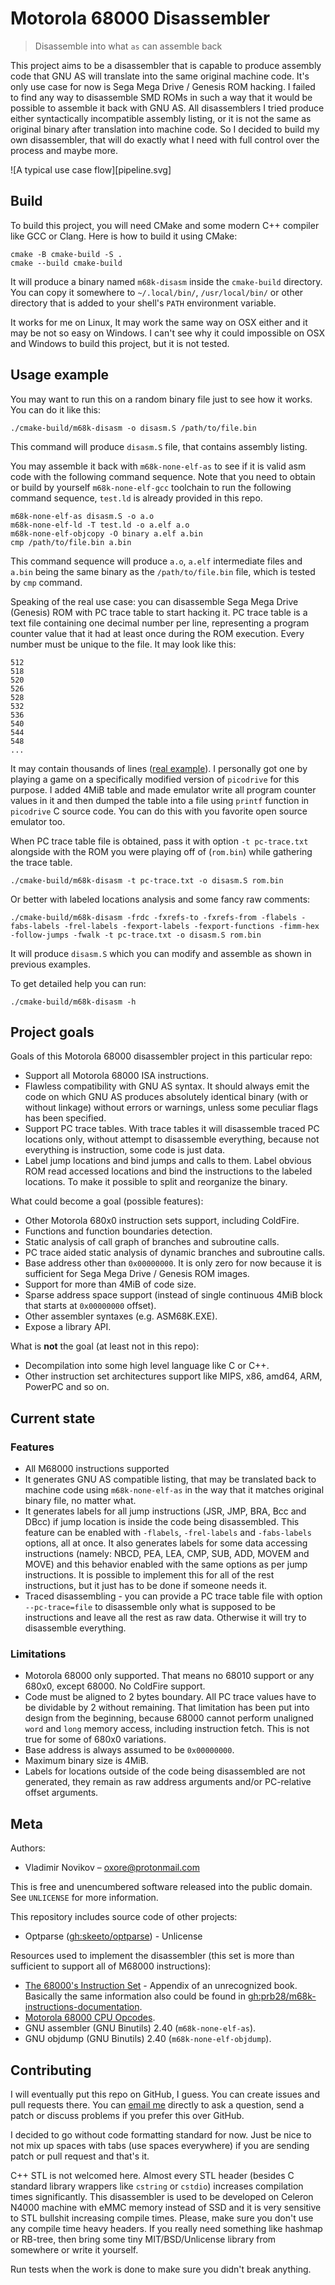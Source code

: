 # Motorola 68000 Disassembler

> Disassemble into what `as` can assemble back

This project aims to be a disassembler that is capable to produce assembly code
that GNU AS will translate into the same original machine code. It's only use
case for now is Sega Mega Drive / Genesis ROM hacking. I failed to find any way
to disassemble SMD ROMs in such a way that it would be possible to assemble it
back with GNU AS. All disassemblers I tried produce either syntactically
incompatible assembly listing, or it is not the same as original binary after
translation into machine code. So I decided to build my own disassembler, that
will do exactly what I need with full control over the process and maybe more.

![A typical use case flow][pipeline.svg]

## Build

To build this project, you will need CMake and some modern C++ compiler like GCC
or Clang. Here is how to build it using CMake:

```
cmake -B cmake-build -S .
cmake --build cmake-build
```

It will produce a binary named `m68k-disasm` inside the `cmake-build` directory.
You can copy it somewhere to `~/.local/bin/`, `/usr/local/bin/` or other
directory that is added to your shell's `PATH` environment variable.

It works for me on Linux, It may work the same way on OSX either and it may be
not so easy on Windows. I can't see why it could impossible on OSX and Windows
to build this project, but it is not tested.

## Usage example

You may want to run this on a random binary file just to see how it works. You
can do it like this:

```
./cmake-build/m68k-disasm -o disasm.S /path/to/file.bin
```

This command will produce `disasm.S` file, that contains assembly listing.

You may assemble it back with `m68k-none-elf-as` to see if it is valid asm code
with the following command sequence. Note that you need to obtain or build by
yourself `m68k-none-elf-gcc` toolchain to run the following command sequence,
`test.ld` is already provided in this repo.

```
m68k-none-elf-as disasm.S -o a.o
m68k-none-elf-ld -T test.ld -o a.elf a.o
m68k-none-elf-objcopy -O binary a.elf a.bin
cmp /path/to/file.bin a.bin
```

This command sequence will produce `a.o`, `a.elf` intermediate files and `a.bin`
being the same binary as the `/path/to/file.bin` file, which is tested by `cmp`
command.

Speaking of the real use case: you can disassemble Sega Mega Drive (Genesis) ROM
with PC trace table to start hacking it. PC trace table is a text file
containing one decimal number per line, representing a program counter value
that it had at least once during the ROM execution. Every number must be unique
to the file. It may look like this:

```
512
518
520
526
528
532
536
540
544
548
...
```

It may contain thousands of lines ([real example](https://gist.github.com/Oxore/c93a6192314cd6bebfa847350409caf0)).
I personally got one by playing a game on a specifically modified version of
`picodrive` for this purpose. I added 4MiB table and made emulator write all
program counter values in it and then dumped the table into a file using
`printf` function in `picodrive` C source code. You can do this with you
favorite open source emulator too.

When PC trace table file is obtained, pass it with option `-t pc-trace.txt`
alongside with the ROM you were playing off of (`rom.bin`) while gathering the
trace table.

```
./cmake-build/m68k-disasm -t pc-trace.txt -o disasm.S rom.bin
```

Or better with labeled locations analysis and some fancy raw comments:

```
./cmake-build/m68k-disasm -frdc -fxrefs-to -fxrefs-from -flabels -fabs-labels -frel-labels -fexport-labels -fexport-functions -fimm-hex -follow-jumps -fwalk -t pc-trace.txt -o disasm.S rom.bin
```

It will produce `disasm.S` which you can modify and assemble as shown in
previous examples.

To get detailed help you can run:

```
./cmake-build/m68k-disasm -h
```

## Project goals

Goals of this Motorola 68000 disassembler project in this particular repo:
- Support all Motorola 68000 ISA instructions.
- Flawless compatibility with GNU AS syntax. It should always emit the code on
  which GNU AS produces absolutely identical binary (with or without linkage)
  without errors or warnings, unless some peculiar flags has been specified.
- Support PC trace tables. With trace tables it will disassemble traced PC
  locations only, without attempt to disassemble everything, because not
  everything is instruction, some code is just data.
- Label jump locations and bind jumps and calls to them. Label obvious ROM read
  accessed locations and bind the instructions to the labeled locations. To make
  it possible to split and reorganize the binary.

What could become a goal (possible features):
- Other Motorola 680x0 instruction sets support, including ColdFire.
- Functions and function boundaries detection.
- Static analysis of call graph of branches and subroutine calls.
- PC trace aided static analysis of dynamic branches and subroutine calls.
- Base address other than `0x00000000`. It is only zero for now because it is
  sufficient for Sega Mega Drive / Genesis ROM images.
- Support for more than 4MiB of code size.
- Sparse address space support (instead of single continuous 4MiB block that
  starts at `0x00000000` offset).
- Other assembler syntaxes (e.g. ASM68K.EXE).
- Expose a library API.

What is **not** the goal (at least not in this repo):
- Decompilation into some high level language like C or C++.
- Other instruction set architectures support like MIPS, x86, amd64, ARM,
  PowerPC and so on.

## Current state

### Features

- All M68000 instructions supported
- It generates GNU AS compatible listing, that may be translated back to machine
  code using `m68k-none-elf-as` in the way that it matches original binary file,
  no matter what.
- It generates labels for all jump instructions (JSR, JMP, BRA, Bcc and DBcc) if
  jump location is inside the code being disassembled. This feature can be
  enabled with `-flabels`, `-frel-labels` and `-fabs-labels` options, all at
  once. It also generates labels for some data accessing instructions (namely:
  NBCD, PEA, LEA, CMP, SUB, ADD, MOVEM and MOVE) and this behavior enabled with
  the same options as per jump instructions. It is possible to implement this
  for all of the rest instructions, but it just has to be done if someone needs
  it.
- Traced disassembling - you can provide a PC trace table file with option
  `--pc-trace=file` to disassemble only what is supposed to be instructions and
  leave all the rest as raw data. Otherwise it will try to disassemble
  everything.

### Limitations

- Motorola 68000 only supported. That means no 68010 support or any 680x0,
  except 68000. No ColdFire support.
- Code must be aligned to 2 bytes boundary. All PC trace values have to be
  dividable by 2 without remaining. That limitation has been put into design
  from the beginning, because 68000 cannot perform unaligned `word` and `long`
  memory access, including instruction fetch. This is not true for some of 680x0
  variations.
- Base address is always assumed to be `0x00000000`.
- Maximum binary size is 4MiB.
- Labels for locations outside of the code being disassembled are not generated,
  they remain as raw address arguments and/or PC-relative offset arguments.

## Meta

Authors:
- Vladimir Novikov – oxore@protonmail.com

This is free and unencumbered software released into the public domain. See
``UNLICENSE`` for more information.

This repository includes source code of other projects:
- Optparse ([gh:skeeto/optparse](https://github.com/skeeto/optparse)) - Unlicense

Resources used to implement the disassembler (this set is more than sufficient
to support all of M68000 instructions):
- [The 68000's Instruction Set](http://wpage.unina.it/rcanonic/didattica/ce1/docs/68000.pdf) -
  Appendix of an unrecognized book. Basically the same information also could be
  found in
  [gh:prb28/m68k-instructions-documentation](https://github.com/prb28/m68k-instructions-documentation).
- [Motorola 68000 CPU Opcodes](http://goldencrystal.free.fr/M68kOpcodes-v2.3.pdf).
- GNU assembler (GNU Binutils) 2.40 (`m68k-none-elf-as`).
- GNU objdump (GNU Binutils) 2.40 (`m68k-none-elf-objdump`).

## Contributing

I will eventually put this repo on GitHub, I guess. You can create issues and
pull requests there. You can [email me](mailto:oxore@protonmail.com) directly to
ask a question, send a patch or discuss problems if you prefer this over GitHub.

I decided to go without code formatting standard for now. Just be nice to not
mix up spaces with tabs (use spaces everywhere) if you are sending patch or
pull request and that's it.

C++ STL is not welcomed here. Almost every STL header (besides C standard
library wrappers like `cstring` or `cstdio`) increases compilation times
significantly. This disassembler is used to be developed on Celeron N4000
machine with eMMC memory instead of SSD and it is very sensitive to STL bullshit
increasing compile times. Please, make sure you don't use any compile time heavy
headers. If you really need something like hashmap or RB-tree, then bring some
tiny MIT/BSD/Unlicense library from somewhere or write it yourself.

Run tests when the work is done to make sure you didn't break anything.

<!-- Markdown link & img dfn's -->
[readme-template]: https://github.com/dbader/readme-template

